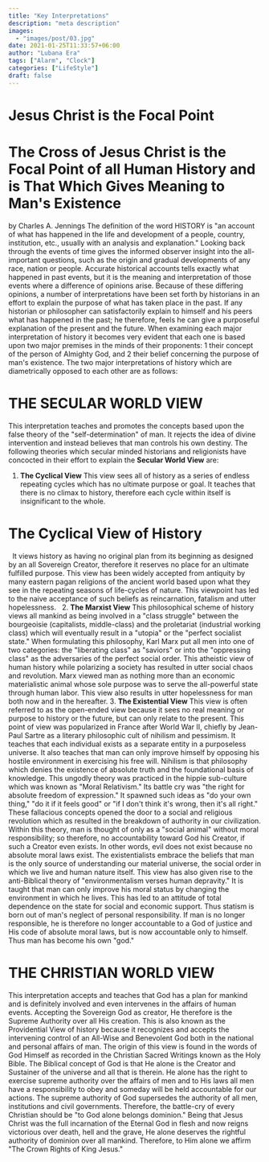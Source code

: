 ```yaml
---
title: "Key Interpretations"
description: "meta description"
images:
  - "images/post/03.jpg"
date: 2021-01-25T11:33:57+06:00
author: "Lubana Era"
tags: ["Alarm", "Clock"]
categories: ["LifeStyle"]
draft: false
---
```


# Jesus Christ is the Focal Point

# The Cross of Jesus Christ is the Focal Point of all Human History and is That Which Gives Meaning to Man's Existence
by Charles A. Jennings
The definition of the word HISTORY is "an account of what has happened in the life and development of a people, country, institution, etc., usually with an analysis and explanation." Looking back through the events of time gives the informed observer insight into the all-important questions, such as the origin and gradual developments of any race, nation or people. Accurate historical accounts tells exactly what happened in past events, but it is the meaning and interpretation of those events where a difference of opinions arise. Because of these differing opinions, a number of interpretations have been set forth by historians in an effort to explain the purpose of what has taken place in the past.
If any historian or philosopher can satisfactorily explain to himself and his peers what has happened in the past; he therefore, feels he can give a purposeful explanation of the present and the future.
When examining each major interpretation of history it becomes very evident that each one is based upon two major premises in the minds of their proponents:
	1	their concept of the person of Almighty God, and
	2	their belief concerning the purpose of man's existence.
The two major interpretations of history which are diametrically opposed to each other are as follows:
# THE SECULAR WORLD VIEW
This interpretation teaches and promotes the concepts based upon the false theory of the "self-determination" of man. It rejects the idea of divine intervention and instead believes that man controls his own destiny. The following theories which secular minded historians and religionists have concocted in their effort to explain the **Secular World View** are:
1. **The Cyclical View** This view sees all of history as a series of endless repeating cycles which has no ultimate purpose or goal. It teaches that there is no climax to history, therefore each cycle within itself is insignificant to the whole.
# The Cyclical View of History
 
It views history as having no original plan from its beginning as designed by an all Sovereign Creator, therefore it reserves no place for an ultimate fulfilled purpose. This view has been widely accepted from antiquity by many eastern pagan religions of the ancient world based upon what they see in the repeating seasons of life-cycles of nature. This viewpoint has led to the naive acceptance of such beliefs as reincarnation, fatalism and utter hopelessness.
 
2. **The Marxist View** This philosophical scheme of history views all mankind as being involved in a "class struggle" between the bourgeoisie (capitalists, middle-class) and the proletariat (industrial working class) which will eventually result in a "utopia" or the "perfect socialist state." When formulating this philosophy, Karl Marx put all men into one of two categories: the "liberating class" as "saviors" or into the "oppressing class" as the adversaries of the perfect social order. This atheistic view of human history while polarizing a society has resulted in utter social chaos and revolution. Marx viewed man as nothing more than an economic materialistic animal whose sole purpose was to serve the all-powerful state through human labor. This view also results in utter hopelessness for man both now and in the hereafter.
3. **The Existential View** This view is often referred to as the open-ended view because it sees no real meaning or purpose to history or the future, but can only relate to the present. This point of view was popularized in France after World War II, chiefly by Jean-Paul Sartre as a literary philosophic cult of nihilism and pessimism. It teaches that each individual exists as a separate entity in a purposeless universe. It also teaches that man can only improve himself by opposing his hostile environment in exercising his free will. Nihilism is that philosophy which denies the existence of absolute truth and the foundational basis of knowledge. This ungodly theory was practiced in the hippie sub-culture which was known as "Moral Relativism." Its battle cry was "the right for absolute freedom of expression." It spawned such ideas as "do your own thing," "do it if it feels good" or "if I don't think it's wrong, then it's all right." These fallacious concepts opened the door to a social and religious revolution which as resulted in the breakdown of authority in our civilization.
Within this theory, man is thought of only as a "social animal" without moral responsibility; so therefore, no accountability toward God his Creator, if such a Creator even exists. In other words, evil does not exist because no absolute moral laws exist. The existentialists embrace the beliefs that man is the only source of understanding our material universe, the social order in which we live and human nature itself. This view has also given rise to the anti-Biblical theory of "environmentalism verses human depravity." It is taught that man can only improve his moral status by changing the environment in which he lives. This has led to an attitude of total dependence on the state for social and economic support. Thus statism is born out of man's neglect of personal responsibility. If man is no longer responsible, he is therefore no longer accountable to a God of justice and His code of absolute moral laws, but is now accountable only to himself. Thus man has become his own "god."
# THE CHRISTIAN WORLD VIEW
This interpretation accepts and teaches that God has a plan for mankind and is definitely involved and even intervenes in the affairs of human events. Accepting the Sovereign God as creator, He therefore is the Supreme Authority over all His creation. This is also known as the Providential View of history because it recognizes and accepts the intervening control of an All-Wise and Benevolent God both in the national and personal affairs of man. The origin of this view is found in the words of God Himself as recorded in the Christian Sacred Writings known as the Holy Bible. The Biblical concept of God is that He alone is the Creator and Sustainer of the universe and all that is therein. He alone has the right to exercise supreme authority over the affairs of men and to His laws all men have a responsibility to obey and someday will be held accountable for our actions. The supreme authority of God supersedes the authority of all men, institutions and civil governments. Therefore, the battle-cry of every Christian should be "to God alone belongs dominion." Being that Jesus Christ was the full incarnation of the Eternal God in flesh and now reigns victorious over death, hell and the grave, He alone deserves the rightful authority of dominion over all mankind. Therefore, to Him alone we affirm "The Crown Rights of King Jesus."
